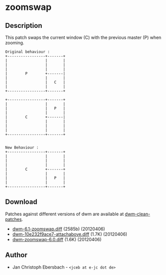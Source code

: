 zoomswap
========

Description
-----------
This patch swaps the current window (C) with the previous master (P) when zooming.

	Original behaviour :
	+-----------------+-------+
	|                 |       |
	|                 |       |
	|                 |       |
	|        P        +-------|
	|                 |       |
	|                 |   C   |
	|                 |       |
	+-----------------+-------+

	+-----------------+-------+
	|                 |       |
	|                 |   P   |
	|                 |       |
	|        C        +-------|
	|                 |       |
	|                 |       |
	|                 |       |
	+-----------------+-------+


	New Behaviour :
	+-----------------+-------+
	|                 |       |
	|                 |       |
	|                 |       |
	|        C        +-------+
	|                 |       |
	|                 |   P   |
	|                 |       |
	+-----------------+-------+

Download
--------
Patches against different versions of dwm are available at
[dwm-clean-patches](https://github.com/jceb/dwm-clean-patches).

 * [dwm-6.1-zoomswap.diff](dwm-6.1-zoomswap.diff) (2585b) (20120406)
 * [dwm-10e232f9ace7-attachabove.diff](dwm-10e232f9ace7-attachabove.diff) (1.7K) (20120406)
 * [dwm-zoomswap-6.0.diff](dwm-zoomswap-6.0.diff) (1.6K) (20120406)

Author
------
 * Jan Christoph Ebersbach - `<jceb at e-jc dot de>`
